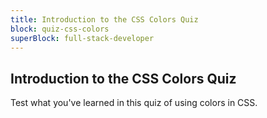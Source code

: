 ```yaml
---
title: Introduction to the CSS Colors Quiz
block: quiz-css-colors
superBlock: full-stack-developer
---
```


## Introduction to the CSS Colors Quiz

Test what you've learned in this quiz of using colors in CSS.
